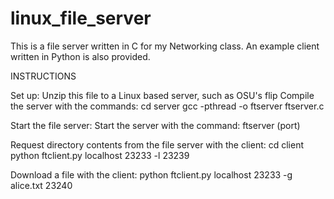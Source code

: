 # linux_file_server
This is a file server written in C for my Networking class. An example client written in Python is also provided.

INSTRUCTIONS

Set up:
	Unzip this file to a Linux based server, such as OSU's flip
	Compile the server with the commands:
		cd server
		gcc -pthread -o ftserver ftserver.c

Start the file server:
	Start the server with the command:
		ftserver (port)

Request directory contents from the file server with the client:
	cd client
	python ftclient.py localhost 23233 -l 23239

Download a file with the client:
	python ftclient.py localhost 23233 -g alice.txt 23240
